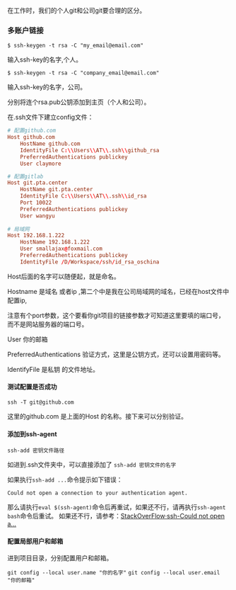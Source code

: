 在工作时，我们的个人git和公司git要合理的区分。

### 多账户链接

`$ ssh-keygen -t rsa -C "my_email@email.com" `

输入ssh-key的名字,个人。

`$ ssh-keygen -t rsa -C "company_email@email.com" `

输入ssh-key的名字，公司。

分别将连个rsa.pub公钥添加到主页（个人和公司）。

在.ssh文件下建立config文件：

```conf
# 配置github.com
Host github.com                 
    HostName github.com
    IdentityFile C:\\Users\\AT\\.ssh\\github_rsa
    PreferredAuthentications publickey
    User claymore

# 配置gitlab
Host git.pta.center
    HostName git.pta.center
    IdentityFile C:\\Users\\AT\\.ssh\\id_rsa
    Port 10022
    PreferredAuthentications publickey
    User wangyu
    
# 局域网
Host 192.168.1.222
    HostName 192.168.1.222
    User smallajax@foxmail.com
    PreferredAuthentications publickey
    IdentityFile /D/Workspace/ssh/id_rsa_oschina
```



Host后面的名字可以随便起，就是命名。

Hostname 是域名 或者ip ,第二个中是我在公司局域网的域名，已经在host文件中配置ip,

注意有个port参数，这个要看你git项目的链接参数才可知道这里要填的端口号，而不是网站服务器的端口号。

User  你的邮箱

PreferredAuthentications 验证方式，这里是公钥方式，还可以设置用密码等。

IdentifyFile 是私钥 的文件地址。



#### 测试配置是否成功

`ssh -T git@github.com `

这里的github.com 是上面的Host 的名称。接下来可以分别验证。



#### 添加到ssh-agent

`ssh-add 密钥文件路径`

如进到.ssh文件夹中，可以直接添加了 `ssh-add 密钥文件的名字`

如果执行`ssh-add ...`命令提示如下错误：

```
Could not open a connection to your authentication agent.
```

那么请执行`eval $(ssh-agent)`命令后再重试，如果还不行，请再执行`ssh-agent bash`命令后重试。 
如果还不行，请参考：[StackOverFlow·ssh-Could not open a…](http://stackoverflow.com/questions/17846529/could-not-open-a-connection-to-your-authentication-agent)



#### 配置局部用户和邮箱

进到项目目录，分别配置用户和邮箱。

`git config --local user.name "你的名字"`
`git config --local user.email "你的邮箱"`

